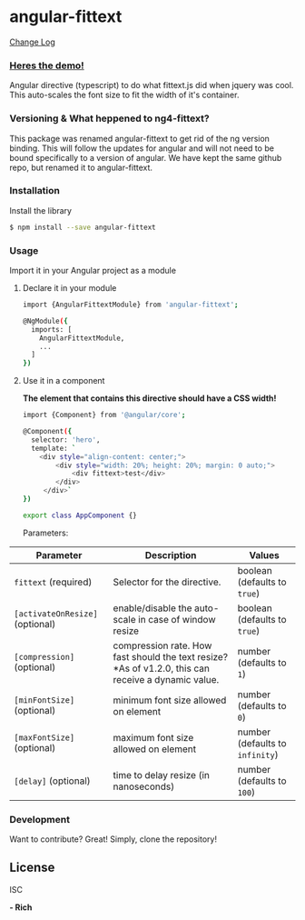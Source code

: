 # angular-fittext 
[Change Log](https://github.com/sollenne/angular-fittext/releases)

### [Heres the demo!](http://sollenne.com/angular-fittext-demo/)

Angular directive (typescript) to do what fittext.js did when jquery was cool.
This auto-scales the font size to fit the width of it's container. 

### Versioning & What heppened to ng4-fittext?
This package was renamed angular-fittext to get rid of the ng version binding. This will follow the updates for angular and will not need to be bound specifically to a version of angular. We have kept the same github repo, but renamed it to angular-fittext. 

### Installation

Install the library
```sh
$ npm install --save angular-fittext
```

### Usage

Import it in your Angular project as a module

1) Declare it in your module
    ```sh
    import {AngularFittextModule} from 'angular-fittext';
    
    @NgModule({
      imports: [
        AngularFittextModule,
        ...
      ]
    })
    
    ```
    
2) Use it in a component
    
    **The element that contains this directive should have a CSS width!**
    ```sh
   import {Component} from '@angular/core';
   
    @Component({
      selector: 'hero',
      template: `
        <div style="align-content: center;">
            <div style="width: 20%; height: 20%; margin: 0 auto;">
                <div fittext>test</div>
            </div>
         </div>`
    })
    
    export class AppComponent {}
    ```

   Parameters:
    
  | Parameter | Description | Values |
  | --- | --- | --- |
  | `fittext` (required) | Selector for the directive. | boolean (defaults to `true`)
  | `[activateOnResize]` (optional) | enable/disable the auto-scale in case of window resize | boolean (defaults to `true`)
  | `[compression]` (optional) | compression rate. How fast should the text resize? *As of v1.2.0, this can receive a dynamic value. | number (defaults to `1`)
  | `[minFontSize]` (optional) | minimum font size allowed on element | number (defaults to `0`)
  | `[maxFontSize]` (optional) | maximum font size allowed on element | number (defaults to `infinity`)
  | `[delay]` (optional) | time to delay resize (in nanoseconds) | number (defaults to `100`)


### Development
Want to contribute? Great!
Simply, clone the repository!

License
----
ISC


**- Rich**
  
